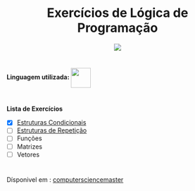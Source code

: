 <h1 align="center"> Exercícios de Lógica de Programação </h1>
<p align="center">
<img src="http://img.shields.io/static/v1?label=STATUS&message=EM%20DESENVOLVIMENTO&color=GREEN&style=for-the-badge"/>
</p>

#

<b>Linguagem utilizada:</b> <img align="center" width =45 heigth =45 src="https://cdn.jsdelivr.net/gh/devicons/devicon/icons/java/java-original-wordmark.svg" />

#

<b>Lista de Exercícios</b>
- [x] <a href="https://github.com/Joice-Simao/Exercicios/tree/main/src/condicional">Estruturas Condicionais</a>
- [ ] <a href="https://github.com/Joice-Simao/Exercicios/tree/main/src/estruturaRepeticao">Estruturas de Repetição</a>
- [ ] Funções
- [ ] Matrizes
- [ ] Vetores

#

Dísponivel em : 
<a href="https://www.computersciencemaster.com.br/exercicios-de-logica-de-programacao/"> computersciencemaster </a>
